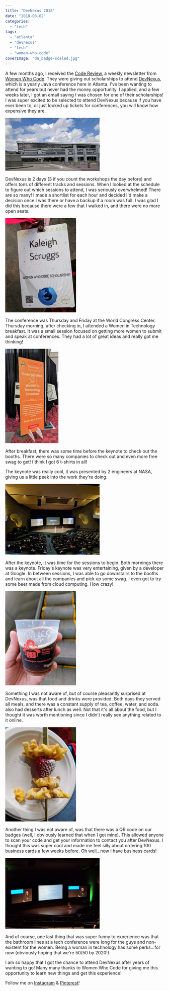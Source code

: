 ```yaml
---
title: "DevNexus 2018"
date: "2018-03-02"
categories: 
  - "tech"
tags: 
  - "atlanta"
  - "devnexus"
  - "tech"
  - "women-who-code"
coverImage: "dn_badge-scaled.jpg"
---
```


A few months ago, I received the [Code Review](https://mailchi.mp/deee61232ddd/d8icgiexg0-869457?e=18db5746c1), a weekly newsletter from [Women Who Code](https://www.womenwhocode.com/). They were giving out scholarships to attend [DevNexus](https://devnexus.com/), which is a yearly Java conference here in Atlanta. I've been wanting to attend for years but never had the money opportunity. I applied, and a few weeks later, I got an email saying I was chosen for one of their scholarships! I was super excited to be selected to attend DevNexus because if you have ever been to, or just looked up tickets for conferences, you will know how expensive they are.

![Georgia world congress center](images/dn_wcc-300x169.jpg)

DevNexus is 2 days (3 if you count the workshops the day before) and offers tons of different tracks and sessions. When I looked at the schedule to figure out which sessions to attend, I was seriously overwhelmed! There are so many! I made a shortlist for each hour and decided I'd make a decision once I was there or have a backup if a room was full. I was glad I did this because there were a few that I walked in, and there were no more open seats.

![devnexus badge](images/dn_badge-225x300.jpg)

The conference was Thursday and Friday at the World Congress Center. Thursday morning, after checking in, I attended a Women in Technology breakfast. It was a small session focused on getting more women to submit and speak at conferences. They had a lot of great ideas and really got me thinking!

![code and coffee](images/dn_codencoffee-169x300.jpg)

After breakfast, there was some time before the keynote to check out the booths. There were so many companies to check out and even more free swag to get! I think I got 6 t-shirts in all!

The keynote was really cool, it was presented by 2 engineers at NASA, giving us a little peek into the work they're doing.

![devnexus day one](images/dn_day1-300x225.jpg)

After the keynote, it was time for the sessions to begin. Both mornings there was a keynote. Friday's keynote was very entertaining, given by a developer at Google. In between sessions, I was able to go downstairs to the booths and learn about all the companies and pick up some swag. I even got to try some beer made from cloud computing. How crazy!

![cloud computing beer](images/dn_cloudbeer-225x300.jpg)

Something I was not aware of, but of course pleasantly surprised at DevNexus, was that food and drinks were provided. Both days they served all meals, and there was a constant supply of tea, coffee, water, and soda. also had desserts after lunch as well. Not that it's all about the food, but I thought it was worth mentioning since I didn't really see anything related to it online.

![waffle stick](images/dn_breakfast-225x300.jpg)

Another thing I was not aware of, was that there was a QR code on our badges (well, I obviously learned that when I got mine). This allowed anyone to scan your code and get your information to contact you after DevNexus. I thought this was super cool and made me feel silly about ordering 100 business cards a few weeks before. Oh well...now I have business cards!

![devnexus keynote](images/dn_day2-300x225.jpg)

And of course, one last thing that was super funny to experience was that the bathroom lines at a tech conference were long for the guys and non-existent for the women. Being a woman in technology has some perks...for now (obviously hoping that we're 50/50 by 2020!).

I am so happy that I got the chance to attend DevNexus after years of wanting to go! Many many thanks to Women Who Code for giving me this opportunity to learn new things and get this experience!

Follow me on [Instagram](https://www.instagram.com/klgh.js/) & [Pinterest](https://www.pinterest.com/kaleighscruggs/)!
